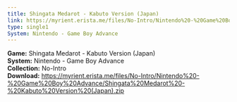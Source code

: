 ```yaml
---
title: Shingata Medarot - Kabuto Version (Japan)
link: https://myrient.erista.me/files/No-Intro/Nintendo%20-%20Game%20Boy%20Advance/Shingata%20Medarot%20-%20Kabuto%20Version%20(Japan).zip
type: single1
System: Nintendo - Game Boy Advance
---
```

<b>Game:</b> Shingata Medarot - Kabuto Version (Japan)<br>
<b>System:</b> Nintendo - Game Boy Advance<br>
<b>Collection:</b> No-Intro<br>
<b>Download:</b> https://myrient.erista.me/files/No-Intro/Nintendo%20-%20Game%20Boy%20Advance/Shingata%20Medarot%20-%20Kabuto%20Version%20(Japan).zip